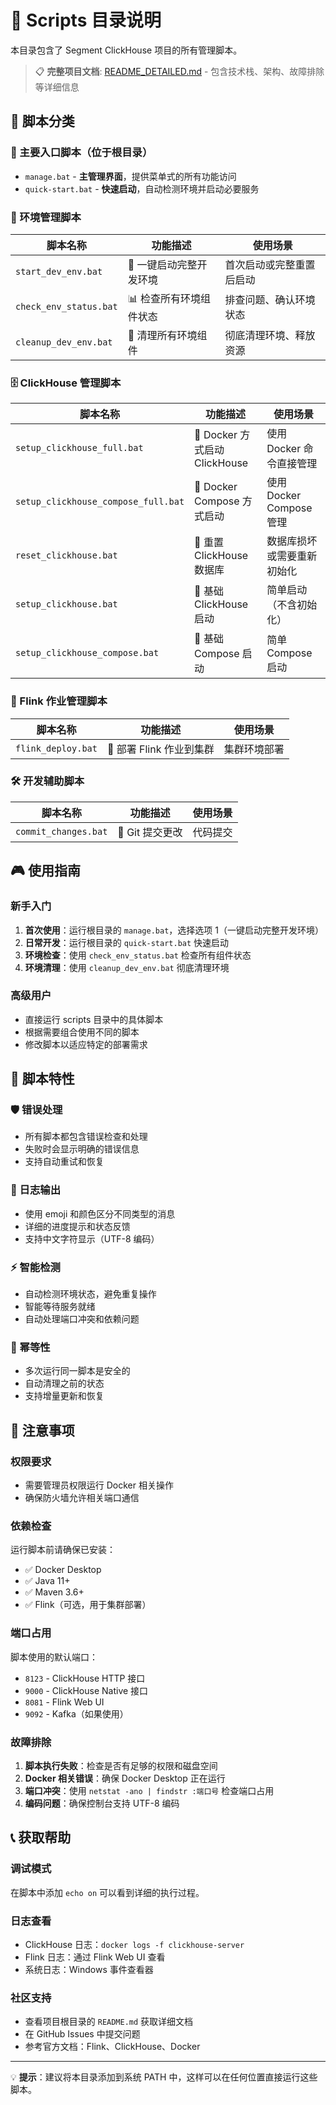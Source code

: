 # 🚀 Scripts 目录说明

本目录包含了 Segment ClickHouse 项目的所有管理脚本。

> 📋 **完整项目文档**: [README_DETAILED.md](README_DETAILED.md) - 包含技术栈、架构、故障排除等详细信息

## 📁 脚本分类

### 🎯 主要入口脚本（位于根目录）
- `manage.bat` - **主管理界面**，提供菜单式的所有功能访问
- `quick-start.bat` - **快速启动**，自动检测环境并启动必要服务

### 🌟 环境管理脚本
| 脚本名称 | 功能描述 | 使用场景 |
|---------|---------|----------|
| `start_dev_env.bat` | 🚀 一键启动完整开发环境 | 首次启动或完整重置后启动 |
| `check_env_status.bat` | 📊 检查所有环境组件状态 | 排查问题、确认环境状态 |
| `cleanup_dev_env.bat` | 🧹 清理所有环境组件 | 彻底清理环境、释放资源 |

### 🗄️ ClickHouse 管理脚本
| 脚本名称 | 功能描述 | 使用场景 |
|---------|---------|----------|
| `setup_clickhouse_full.bat` | 🐳 Docker 方式启动 ClickHouse | 使用 Docker 命令直接管理 |
| `setup_clickhouse_compose_full.bat` | 🐳 Docker Compose 方式启动 | 使用 Docker Compose 管理 |
| `reset_clickhouse.bat` | 🔄 重置 ClickHouse 数据库 | 数据库损坏或需要重新初始化 |
| `setup_clickhouse.bat` | 🔧 基础 ClickHouse 启动 | 简单启动（不含初始化） |
| `setup_clickhouse_compose.bat` | 🔧 基础 Compose 启动 | 简单 Compose 启动 |

### 🌊 Flink 作业管理脚本
| 脚本名称 | 功能描述 | 使用场景 |
|---------|---------|----------|
| `flink_deploy.bat` | 🚀 部署 Flink 作业到集群 | 集群环境部署 |

### 🛠️ 开发辅助脚本
| 脚本名称 | 功能描述 | 使用场景 |
|---------|---------|----------|
| `commit_changes.bat` | 💾 Git 提交更改 | 代码提交 |

## 🎮 使用指南

### 新手入门
1. **首次使用**：运行根目录的 `manage.bat`，选择选项 1（一键启动完整开发环境）
2. **日常开发**：运行根目录的 `quick-start.bat` 快速启动
3. **环境检查**：使用 `check_env_status.bat` 检查所有组件状态
4. **环境清理**：使用 `cleanup_dev_env.bat` 彻底清理环境

### 高级用户
- 直接运行 scripts 目录中的具体脚本
- 根据需要组合使用不同的脚本
- 修改脚本以适应特定的部署需求

## 🔧 脚本特性

### 🛡️ 错误处理
- 所有脚本都包含错误检查和处理
- 失败时会显示明确的错误信息
- 支持自动重试和恢复

### 📝 日志输出
- 使用 emoji 和颜色区分不同类型的消息
- 详细的进度提示和状态反馈
- 支持中文字符显示（UTF-8 编码）

### ⚡ 智能检测
- 自动检测环境状态，避免重复操作
- 智能等待服务就绪
- 自动处理端口冲突和依赖问题

### 🔄 幂等性
- 多次运行同一脚本是安全的
- 自动清理之前的状态
- 支持增量更新和恢复

## 🚨 注意事项

### 权限要求
- 需要管理员权限运行 Docker 相关操作
- 确保防火墙允许相关端口通信

### 依赖检查
运行脚本前请确保已安装：
- ✅ Docker Desktop
- ✅ Java 11+
- ✅ Maven 3.6+
- ✅ Flink（可选，用于集群部署）

### 端口占用
脚本使用的默认端口：
- `8123` - ClickHouse HTTP 接口
- `9000` - ClickHouse Native 接口
- `8081` - Flink Web UI
- `9092` - Kafka（如果使用）

### 故障排除
1. **脚本执行失败**：检查是否有足够的权限和磁盘空间
2. **Docker 相关错误**：确保 Docker Desktop 正在运行
3. **端口冲突**：使用 `netstat -ano | findstr :端口号` 检查端口占用
4. **编码问题**：确保控制台支持 UTF-8 编码

## 📞 获取帮助

### 调试模式
在脚本中添加 `echo on` 可以看到详细的执行过程。

### 日志查看
- ClickHouse 日志：`docker logs -f clickhouse-server`
- Flink 日志：通过 Flink Web UI 查看
- 系统日志：Windows 事件查看器

### 社区支持
- 查看项目根目录的 `README.md` 获取详细文档
- 在 GitHub Issues 中提交问题
- 参考官方文档：Flink、ClickHouse、Docker

---

💡 **提示**：建议将本目录添加到系统 PATH 中，这样可以在任何位置直接运行这些脚本。
